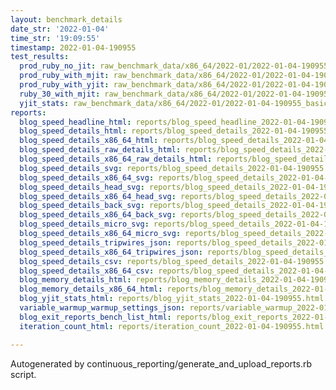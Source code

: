 ```yaml
---
layout: benchmark_details
date_str: '2022-01-04'
time_str: '19:09:55'
timestamp: 2022-01-04-190955
test_results:
  prod_ruby_no_jit: raw_benchmark_data/x86_64/2022-01/2022-01-04-190955_basic_benchmark_prod_ruby_no_jit.json
  prod_ruby_with_mjit: raw_benchmark_data/x86_64/2022-01/2022-01-04-190955_basic_benchmark_prod_ruby_with_mjit.json
  prod_ruby_with_yjit: raw_benchmark_data/x86_64/2022-01/2022-01-04-190955_basic_benchmark_prod_ruby_with_yjit.json
  ruby_30_with_mjit: raw_benchmark_data/x86_64/2022-01/2022-01-04-190955_basic_benchmark_ruby_30_with_mjit.json
  yjit_stats: raw_benchmark_data/x86_64/2022-01/2022-01-04-190955_basic_benchmark_yjit_stats.json
reports:
  blog_speed_headline_html: reports/blog_speed_headline_2022-01-04-190955.html
  blog_speed_details_html: reports/blog_speed_details_2022-01-04-190955.html
  blog_speed_details_x86_64_html: reports/blog_speed_details_2022-01-04-190955.x86_64.html
  blog_speed_details_raw_details_html: reports/blog_speed_details_2022-01-04-190955.raw_details.html
  blog_speed_details_x86_64_raw_details_html: reports/blog_speed_details_2022-01-04-190955.x86_64.raw_details.html
  blog_speed_details_svg: reports/blog_speed_details_2022-01-04-190955.svg
  blog_speed_details_x86_64_svg: reports/blog_speed_details_2022-01-04-190955.x86_64.svg
  blog_speed_details_head_svg: reports/blog_speed_details_2022-01-04-190955.head.svg
  blog_speed_details_x86_64_head_svg: reports/blog_speed_details_2022-01-04-190955.x86_64.head.svg
  blog_speed_details_back_svg: reports/blog_speed_details_2022-01-04-190955.back.svg
  blog_speed_details_x86_64_back_svg: reports/blog_speed_details_2022-01-04-190955.x86_64.back.svg
  blog_speed_details_micro_svg: reports/blog_speed_details_2022-01-04-190955.micro.svg
  blog_speed_details_x86_64_micro_svg: reports/blog_speed_details_2022-01-04-190955.x86_64.micro.svg
  blog_speed_details_tripwires_json: reports/blog_speed_details_2022-01-04-190955.tripwires.json
  blog_speed_details_x86_64_tripwires_json: reports/blog_speed_details_2022-01-04-190955.x86_64.tripwires.json
  blog_speed_details_csv: reports/blog_speed_details_2022-01-04-190955.csv
  blog_speed_details_x86_64_csv: reports/blog_speed_details_2022-01-04-190955.x86_64.csv
  blog_memory_details_html: reports/blog_memory_details_2022-01-04-190955.html
  blog_memory_details_x86_64_html: reports/blog_memory_details_2022-01-04-190955.x86_64.html
  blog_yjit_stats_html: reports/blog_yjit_stats_2022-01-04-190955.html
  variable_warmup_warmup_settings_json: reports/variable_warmup_2022-01-04-190955.warmup_settings.json
  blog_exit_reports_bench_list_html: reports/blog_exit_reports_2022-01-04-190955.bench_list.html
  iteration_count_html: reports/iteration_count_2022-01-04-190955.html

---
```

Autogenerated by continuous_reporting/generate_and_upload_reports.rb script.
